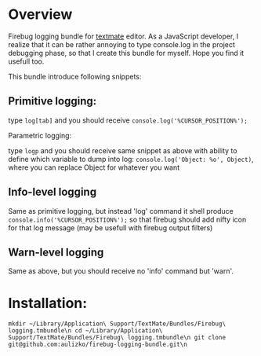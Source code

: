 Overview
========
Firebug logging bundle for [textmate](http://macromates.org) editor. As a JavaScript developer, I realize that it can be rather annoying to type console.log in the project debugging phase, so that I create this bundle for myself. Hope you find it usefull too.

This bundle introduce following snippets:

Primitive logging:
------------------
type `log[tab]`
and you should receive `console.log('%CURSOR_POSITION%');`

Parametric logging:

type `logp` 
and you should receive same snippet as above with ability to define which variable to dump into log:
`console.log('Object: %o', Object)`, where you can replace Object for whatever you want

Info-level logging
------------------
Same as primitive logging, but instead 'log' command it shell produce `console.info('%CURSOR_POSITION%');` so that firebug should add nifty icon for that log message (may be usefull with firebug output filters)

Warn-level logging
------------------
Same as above, but you should receive no 'info' command but 'warn'. 

Installation:
=============

`mkdir ~/Library/Application\ Support/TextMate/Bundles/Firebug\ logging.tmbundle\n
cd ~/Library/Application\ Support/TextMate/Bundles/Firebug\ logging.tmbundle\n
git clone git@github.com:aulizko/firebug-logging-bundle.git\n`
